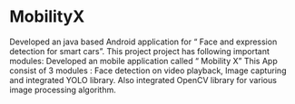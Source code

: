 # MobilityX
Developed an java based Android application for “ Face and expression detection for smart cars”. This project project has following important modules: Developed an mobile application called “ Mobility X” This App consist of 3 modules : Face detection on video playback, Image capturing and integrated YOLO library. Also integrated OpenCV library for various image processing algorithm.
